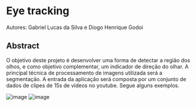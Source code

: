 # Eye tracking
Autores: Gabriel Lucas da Silva e Diogo Henrique Godoi

## Abstract
O objetivo deste projeto é desenvolver uma forma de detectar a região dos olhos, e como objetivo complementar, um indicador de direção do olhar. A principal técnica de processamento de imagens utilizada será a segmentação. A entrada da aplicação será composta por um conjunto de dados de clipes de 15s de vídeos no youtube. Segue alguns exemplos.

![image](https://user-images.githubusercontent.com/29693842/120404422-53f10a00-c314-11eb-852e-04eab7238944.png)
![image](https://user-images.githubusercontent.com/29693842/120404436-5ce1db80-c314-11eb-9e6b-205332b798f9.png)
